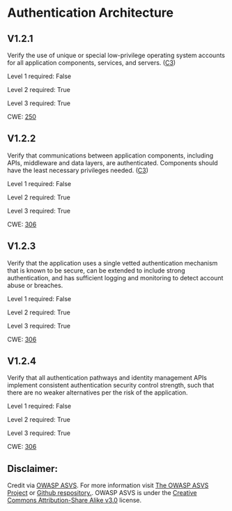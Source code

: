 #  Authentication Architecture
## V1.2.1
Verify the use of unique or special low-privilege operating system accounts for all application components, services, and servers. ([C3](https://owasp.org/www-project-proactive-controls/#div-numbering))
Level 1 required: False
Level 2 required: True
Level 3 required: True
CWE: [250](https://cwe.mitre.org/data/definitions/250)
## V1.2.2
Verify that communications between application components, including APIs, middleware and data layers, are authenticated. Components should have the least necessary privileges needed. ([C3](https://owasp.org/www-project-proactive-controls/#div-numbering))
Level 1 required: False
Level 2 required: True
Level 3 required: True
CWE: [306](https://cwe.mitre.org/data/definitions/306)
## V1.2.3
Verify that the application uses a single vetted authentication mechanism that is known to be secure, can be extended to include strong authentication, and has sufficient logging and monitoring to detect account abuse or breaches.
Level 1 required: False
Level 2 required: True
Level 3 required: True
CWE: [306](https://cwe.mitre.org/data/definitions/306)
## V1.2.4
Verify that all authentication pathways and identity management APIs implement consistent authentication security control strength, such that there are no weaker alternatives per the risk of the application.
Level 1 required: False
Level 2 required: True
Level 3 required: True
CWE: [306](https://cwe.mitre.org/data/definitions/306)

## Disclaimer:
Credit via [OWASP ASVS](https://owasp.org/www-project-application-security-verification-standard/). For more information visit [The OWASP ASVS Project](https://owasp.org/www-project-application-security-verification-standard/) or [Github respository.](https://github.com/OWASP/ASVS). OWASP ASVS is under the [Creative Commons Attribution-Share Alike v3.0](https://creativecommons.org/licenses/by-sa/3.0/) license.
